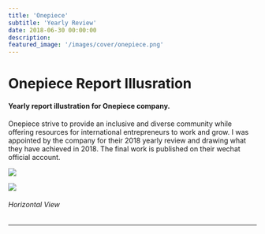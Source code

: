```yaml
---
title: 'Onepiece'
subtitle: 'Yearly Review'
date: 2018-06-30 00:00:00
description: 
featured_image: '/images/cover/onepiece.png'
---
```



# Onepiece Report Illusration
#### Yearly report illustration for Onepiece company.
 Onepiece strive to provide an inclusive and diverse community while offering resources for international entrepreneurs to work and grow. I was appointed by the company for their 2018 yearly review and drawing what they have achieved in 2018. The final work is published on their wechat official account.

![]({{site.baseurl}}/images/onepiece/illustration.jpg)


![]({{site.baseurl}}/images/onepiece/detail.jpg)
###### Horizontal View

---

